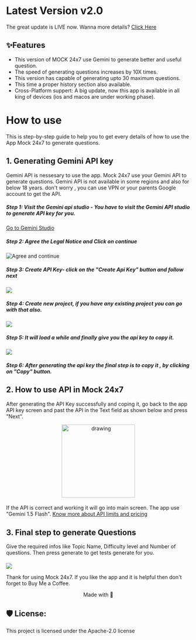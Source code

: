 

# Latest Version v2.0
The great update is LIVE now.
Wanna more details? [Click Here](https://somnathdashs.github.io/Mock247/)


## ✨Features
- This version of MOCK 24x7 use Gemini to generate better and useful question.
- The speed of generating questions increases by 10X times.
- This version has capable of generating upto 30 maximum questions.
- This time a proper history section also available.
- Cross-Platform suppert: A big update, now this app is available in all king of devices (ios and macos are under working phase).
# How to use
This is step-by-step guide to help you to get every details of how to use the App Mock 24x7 to generate questions.

## 1. Generating Gemini API key
Gemini API is nessesary to use the app. Mock 24x7 use your Gemini API to generate questions. Gemini API is not available in some regions and also for below 18 years. don't worry , you can use VPN or your parents Google account to get the API.
#####  Step 1:  Visit the Gemini api studio - You have to visit the Gemini API studio to generate API key for you.
[Go to Gemini Studio](https://aistudio.google.com/app/apikey)
#####  Step 2: Agree the Legal Notice and Click on continue
####
![](https://firebasestorage.googleapis.com/v0/b/my-portfolio-51150.appspot.com/o/ScreenShort%2FMock%20247%20guid%2FScreenshot%202024-10-08%20130120.png?alt=media&token=d4ac4c6f-aedc-4170-83b0-c2506edc15dd "Agree and continue")
##### Step 3: Create API Key- click on the "Create Api Key" button and follow next
#### 
![](https://firebasestorage.googleapis.com/v0/b/my-portfolio-51150.appspot.com/o/ScreenShort%2FMock%20247%20guid%2FScreenshot%202024-10-08%20125638.png?alt=media&token=e45ac0ae-26c0-4287-8b6b-003d0f23217f)

##### Step 4: Create new project, if you have any existing project you can go with that also.
####
![](https://firebasestorage.googleapis.com/v0/b/my-portfolio-51150.appspot.com/o/ScreenShort%2FMock%20247%20guid%2FScreenshot%202024-10-08%20130230.png?alt=media&token=6efe5856-4fa6-4bd0-b377-9ad6c5f956ca) 
##### Step 5: It will load a while and finally give you the api key to copy it. 
####
![](https://firebasestorage.googleapis.com/v0/b/my-portfolio-51150.appspot.com/o/ScreenShort%2FMock%20247%20guid%2FScreenshot%202024-10-08%20125916.png?alt=media&token=3f1b59e9-7528-4eec-b258-5de325398264)
##### Step 6: After generating the api key the final step is to copy it , by clicking on "Copy" button.

## 2. How to use API in Mock 24x7
After generating the API Key successfully and coping it, go back to the app API key screen and past the API in the Text field as shown below and press "Next".

<p align="center"><img src="https://firebasestorage.googleapis.com/v0/b/my-portfolio-51150.appspot.com/o/ScreenShort%2FMock%20247%20guid%2Fimg-0.png?alt=media&token=bce0d128-4b19-416f-89ef-50fcc80316e7" alt="drawing" width="200"/></p>

####
If the API is correct and working it will go into main screen. The app use "Gemini 1.5 Flash".
[Know more about API limits and pricing](https://ai.google.dev/pricing)
 
## 3. Final step to generate Questions
Give the required infos like Topic Name, Difficulty level and Number of questions. Then press generate to get tests generate for you.
####
![](https://firebasestorage.googleapis.com/v0/b/my-portfolio-51150.appspot.com/o/ScreenShort%2FMock%20247%20guid%2FScreenshot%202024-10-08%20213704.png?alt=media&token=b54bd18e-bbb8-434c-aca8-ef756f7af986)

Thank for using Mock 24x7. If you like the app and it is helpful then don't forget to Buy Me a Coffee.
<P align="center">Made with 💖</P>

## 🛡️ License:

This project is licensed under the Apache-2.0 license